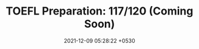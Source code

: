 ---
layout: post
title:  "TOEFL Preparation: 117/120 (Coming Soon)"
date:   2021-12-09 05:28:22 +0530
tags: [exam]
categories: exam
color: secondary
style: fill
description: How I scored a 117/120 on the TOEFL without spending money on expensive test prep services
---